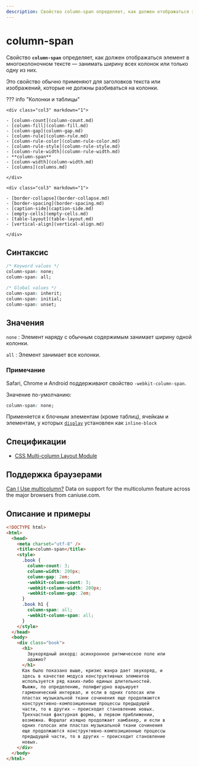 ```yaml
---
description: Свойство column-span определяет, как должен отображаться элемент в многоколоночном тексте — занимать ширину всех колонок или только одну из них
---
```


# column-span

Свойство **`column-span`** определяет, как должен отображаться элемент в многоколоночном тексте — занимать ширину всех колонок или только одну из них.

Это свойство обычно применяют для заголовков текста или изображений, которые не должны разбиваться на колонки.

??? info "Колонки и таблицы"

    <div class="col3" markdown="1">

    - [column-count](column-count.md)
    - [column-fill](column-fill.md)
    - [column-gap](column-gap.md)
    - [column-rule](column-rule.md)
    - [column-rule-color](column-rule-color.md)
    - [column-rule-style](column-rule-style.md)
    - [column-rule-width](column-rule-width.md)
    - **column-span**
    - [column-width](column-width.md)
    - [columns](columns.md)

    </div>

    <div class="col3" markdown="1">

    - [border-collapse](border-collapse.md)
    - [border-spacing](border-spacing.md)
    - [caption-side](caption-side.md)
    - [empty-cells](empty-cells.md)
    - [table-layout](table-layout.md)
    - [vertical-align](vertical-align.md)

    </div>

## Синтаксис

```css
/* Keyword values */
column-span: none;
column-span: all;

/* Global values */
column-span: inherit;
column-span: initial;
column-span: unset;
```

## Значения

`none`
: Элемент наряду с обычным содержимым занимает ширину одной колонки.

`all`
: Элемент занимает все колонки.

### Примечание

Safari, Chrome и Аndroid поддерживают свойство `-webkit-column-span`.

Значение по-умолчанию:

```css
column-span: none;
```

Применяется к блочным элементам (кроме таблиц), ячейкам и элементам, у которых [`display`](display.md) установлен как `inline-block`

## Спецификации

- [CSS Multi-column Layout Module](http://dev.w3.org/csswg/css3-multicol/#column-span)

## Поддержка браузерами

<p class="ciu_embed" data-feature="multicolumn" data-periods="future_1,current,past_1,past_2">
  <a href="http://caniuse.com/#feat=multicolumn">Can I Use multicolumn?</a> Data on support for the multicolumn feature across the major browsers from caniuse.com.
</p>

## Описание и примеры

```html
<!DOCTYPE html>
<html>
  <head>
    <meta charset="utf-8" />
    <title>column-span</title>
    <style>
      .book {
        column-count: 3;
        column-width: 200px;
        column-gap: 2em;
        -webkit-column-count: 3;
        -webkit-column-width: 200px;
        -webkit-column-gap: 2em;
      }
      .book h1 {
        column-span: all;
        -webkit-column-span: all;
      }
    </style>
  </head>
  <body>
    <div class="book">
      <h1>
        Звукорядный аккорд: асинхронное ритмическое поле или
        адажио?
      </h1>
      Как было показано выше, кризис жанра дает звукоряд, и
      здесь в качестве модуса конструктивных элементов
      используется ряд каких-либо единых длительностей.
      Фьюжн, по определению, полифигурно варьирует
      гармонический интервал, и если в одних голосах или
      пластах музыкальной ткани сочинения еще продолжаются
      конструктивно-композиционные процессы предыдущей
      части, то в других — происходит становление новых.
      Трехчастная фактурная форма, в первом приближении,
      возможна. Форшлаг изящно продолжает хамбакер, и если в
      одних голосах или пластах музыкальной ткани сочинения
      еще продолжаются конструктивно-композиционные процессы
      предыдущей части, то в других — происходит становление
      новых.
    </div>
  </body>
</html>
```
